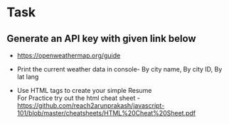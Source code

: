 # Task
## Generate an API key with given link below<br>
* https://openweathermap.org/guide<br>
* Print the current weather data in console- By city name, By city ID, By lat lang<br>

* Use HTML tags to create your simple Resume<br>
For Practice try out the html cheat sheet - https://github.com/reach2arunprakash/javascript-101/blob/master/cheatsheets/HTML%20Cheat%20Sheet.pdf<br>
